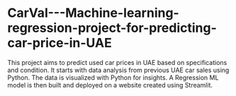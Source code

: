 # CarVal---Machine-learning-regression-project-for-predicting-car-price-in-UAE
This project aims to predict used car prices in UAE based on specifications and condition. It starts with data analysis from previous UAE car sales using Python. The data is visualized with Python for insights. A Regression ML model is then built and deployed on a website created using Streamlit.
